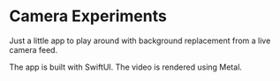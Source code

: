 # Camera Experiments

Just a little app to play around with background replacement from a live camera feed.

The app is built with SwiftUI. The video is rendered using Metal.
